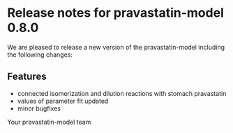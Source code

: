 # Release notes for pravastatin-model 0.8.0

We are pleased to release a new version of the pravastatin-model including the 
following changes:

## Features
- connected isomerization and dilution reactions with stomach pravastatin
- values of parameter fit updated
- minor bugfixes

Your pravastatin-model team
